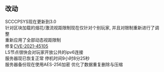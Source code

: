 ## 改动
SCCCPSYS现在更新到3.0  
针对区块加载的烟花/激流视距限制现在仅针对个别玩家, 并且对限制重新进行了调整  
重新应用了全部动态视距限制  
修复[CVE-2021-45105](https://github.com/advisories/GHSA-p6xc-xr62-6r2g)  
LS节点很快会对玩家开放公共的ipv6连接  
服务器现已恢复正常 停机时间9小时8分25秒  
服务器备份现在使用AES-256加密 优化了数据重复删除与压缩